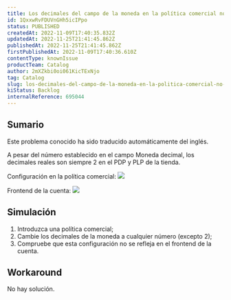 ```yaml
---
title: Los decimales del campo de la moneda en la política comercial no se reflejan en el PDP/ PLP
id: 1QxxwRvFDUVnGHh5icIPpo
status: PUBLISHED
createdAt: 2022-11-09T17:40:35.832Z
updatedAt: 2022-11-25T21:41:45.862Z
publishedAt: 2022-11-25T21:41:45.862Z
firstPublishedAt: 2022-11-09T17:40:36.610Z
contentType: knownIssue
productTeam: Catalog
author: 2mXZkbi0oi061KicTExNjo
tag: Catalog
slug: los-decimales-del-campo-de-la-moneda-en-la-politica-comercial-no-se-reflejan-en-el-pdp-plp
kiStatus: Backlog
internalReference: 695044
---
```


## Sumario

<div class="alert alert-info">
  <p>Este problema conocido ha sido traducido automáticamente del inglés.</p>
</div>



A pesar del número establecido en el campo Moneda decimal, los decimales reales son siempre 2 en el PDP y PLP de la tienda.

Configuración en la política comercial:
 ![](https://vtexhelp.zendesk.com/attachments/token/2R9hhEaXn2ur3JZlbC4d5lEeF/?name=image.png)

Frontend de la cuenta:
 ![](https://vtexhelp.zendesk.com/attachments/token/zPYZBDD7DEywmya5wpuyonOqY/?name=image.png)




## Simulación



1. Introduzca una política comercial;
2. Cambie los decimales de la moneda a cualquier número (excepto 2);
3. Compruebe que esta configuración no se refleja en el frontend de la cuenta.



## Workaround


No hay solución.

